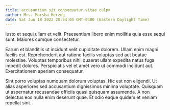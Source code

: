 ```yaml
---
title: accusantium sit consequatur vitae culpa
author: Mrs. Marsha Herzog
date: Sat Jun 18 2022 20:54:04 GMT-0400 (Eastern Daylight Time)
---
```

Iusto et sequi ullam et velit. Praesentium libero enim mollitia quia esse sequi sunt. Maiores cumque consectetur.

 Earum et blanditiis ut incidunt velit cupiditate dolorem. Ullam enim magni facilis est. Reprehenderit aut ratione facilis voluptas sed aut beatae molestiae. Voluptas temporibus nihil quaerat ullam expedita natus fuga impedit dolores. Perspiciatis vel et amet vero ut commodi incidunt aut. Exercitationem aperiam consequatur.

 Sint porro voluptas numquam dolorum voluptas. Hic est non eligendi. Ut alias asperiores sed accusantium dignissimos minima voluptate. Quisquam ut aspernatur recusandae officiis quasi quisquam assumenda. A non delectus eos nulla enim deserunt quae. Et odio eaque quidem et veniam repellat sint.